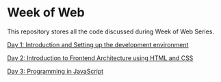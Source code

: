 # Week of Web

This repository stores all the code discussed during Week of Web Series.

[Day 1: Introduction and Setting up the development environment](https://dsc.community.dev/e/mj4ac7)

[Day 2: Introduction to Frontend Architecture using HTML and CSS](https://dsc.community.dev/e/m8vt3j)

[Day 3: Programming in JavaScript](https://dsc.community.dev/e/m6whj3)
